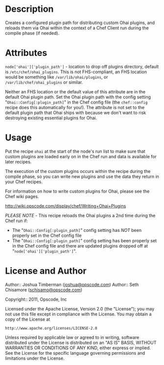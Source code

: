 Description
===========

Creates a configured plugin path for distributing custom Ohai plugins, and reloads them via Ohai within the context of a Chef Client run during the compile phase (if needed).

Attributes
==========

`node['ohai']['plugin_path']` - location to drop off plugins directory, default is `/etc/chef/ohai_plugins`. This is not FHS-compliant, an FHS location would be something like `/var/lib/ohai/plugins`, or `/var/lib/chef/ohai_plugins` or similar.

Neither an FHS location or the default value of this attribute are in the default Ohai plugin path. Set the Ohai plugin path with the config setting "`Ohai::Config[:plugin_path]`" in the Chef config file (the `chef::config` recipe does this automatically for you!). The attribute is not set to the default plugin path that Ohai ships with because we don't want to risk destroying existing essential plugins for Ohai.  

Usage
=====

Put the recipe `ohai` at the start of the node's run list to make sure that custom plugins are loaded early on in the Chef run and data is available for later recipes.

The execution of the custom plugins occurs within the recipe during the compile phase, so you can write new plugins and use the data they return in your Chef recipes.

For information on how to write custom plugins for Ohai, please see the Chef wiki pages.

http://wiki.opscode.com/display/chef/Writing+Ohai+Plugins

*PLEASE NOTE* - This recipe reloads the Ohai plugins a 2nd time during the Chef run if:

* The "`Ohai::Config[:plugin_path]`" config setting has *NOT* been properly set in the Chef config file
* The "`Ohai::Config[:plugin_path]`" config setting has been properly set in the Chef config file and there are updated plugins dropped off at "`node['ohai']['plugin_path']`".

License and Author
==================

Author:: Joshua Timberman (<joshua@opscode.com>)
Author:: Seth Chisamore (<schisamo@opscode.com>)

Copyright:: 2011, Opscode, Inc

Licensed under the Apache License, Version 2.0 (the "License");
you may not use this file except in compliance with the License.
You may obtain a copy of the License at

    http://www.apache.org/licenses/LICENSE-2.0

Unless required by applicable law or agreed to in writing, software
distributed under the License is distributed on an "AS IS" BASIS,
WITHOUT WARRANTIES OR CONDITIONS OF ANY KIND, either express or implied.
See the License for the specific language governing permissions and
limitations under the License.
